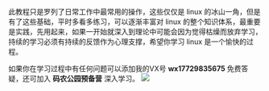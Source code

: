 此教程只是罗列了日常工作中最常用的操作，这些仅仅是 linux 的冰山一角，但是有了这些基础，平时多看多练习，可以逐渐丰富对 linux 的整个知识体系，最重要是实践，先用起来，如果一开始就深入到理论中可能会因为觉得枯燥而放弃学习，持续的学习必须有持续的反馈作为心理支撑，希望你学习 linux 是一个愉快的过程。

如果你在学习过程中有任何问题可以添加我的VX号 **wx17729835675** 免费答疑，还可加入 **码农公园预备营** 深入学习。
![](http://develop-developer.oss-cn-hangzhou.aliyuncs.com/images/oupmvGcz7eJ43LmJX-mMqaGbMdrKH498oR6Sh5IzXL.jpeg?x-oss-process=style/txt-water)
